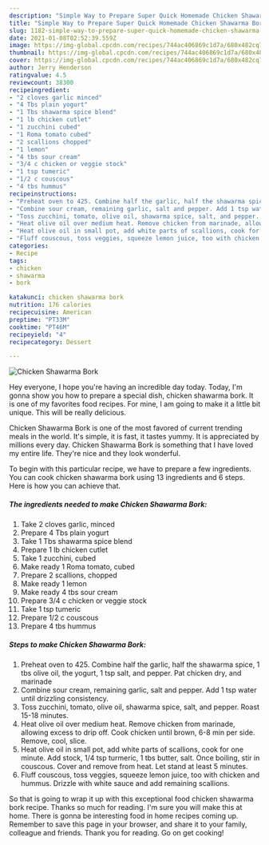 ```yaml
---
description: "Simple Way to Prepare Super Quick Homemade Chicken Shawarma Bork"
title: "Simple Way to Prepare Super Quick Homemade Chicken Shawarma Bork"
slug: 1182-simple-way-to-prepare-super-quick-homemade-chicken-shawarma-bork
date: 2021-01-08T02:52:39.559Z
image: https://img-global.cpcdn.com/recipes/744ac406869c1d7a/680x482cq70/chicken-shawarma-bork-recipe-main-photo.jpg
thumbnail: https://img-global.cpcdn.com/recipes/744ac406869c1d7a/680x482cq70/chicken-shawarma-bork-recipe-main-photo.jpg
cover: https://img-global.cpcdn.com/recipes/744ac406869c1d7a/680x482cq70/chicken-shawarma-bork-recipe-main-photo.jpg
author: Jerry Henderson
ratingvalue: 4.5
reviewcount: 38300
recipeingredient:
- "2 cloves garlic minced"
- "4 Tbs plain yogurt"
- "1 Tbs shawarma spice blend"
- "1 lb chicken cutlet"
- "1 zucchini cubed"
- "1 Roma tomato cubed"
- "2 scallions chopped"
- "1 lemon"
- "4 tbs sour cream"
- "3/4 c chicken or veggie stock"
- "1 tsp tumeric"
- "1/2 c couscous"
- "4 tbs hummus"
recipeinstructions:
- "Preheat oven to 425. Combine half the garlic, half the shawarma spice, 1 tbs olive oil, the yogurt, 1 tsp salt, and pepper. Pat chicken dry, and marinade"
- "Combine sour cream, remaining garlic, salt and pepper. Add 1 tsp water until drizzling consistency."
- "Toss zucchini, tomato, olive oil, shawarma spice, salt, and pepper. Roast 15-18 minutes."
- "Heat olive oil over medium heat. Remove chicken from marinade, allowing excess to drip off. Cook chicken until brown, 6-8 min per side. Remove, cool, slice."
- "Heat olive oil in small pot, add white parts of scallions, cook for one minute. Add stock, 1/4 tsp turmeric, 1 tbs butter, salt. Once boiling, stir in couscous. Cover and remove from heat. Let stand at least 5 minutes."
- "Fluff couscous, toss veggies, squeeze lemon juice, too with chicken and hummus. Drizzle with white sauce and add remaining scallions."
categories:
- Recipe
tags:
- chicken
- shawarma
- bork

katakunci: chicken shawarma bork 
nutrition: 176 calories
recipecuisine: American
preptime: "PT33M"
cooktime: "PT46M"
recipeyield: "4"
recipecategory: Dessert

---
```



![Chicken Shawarma Bork](https://img-global.cpcdn.com/recipes/744ac406869c1d7a/680x482cq70/chicken-shawarma-bork-recipe-main-photo.jpg)

Hey everyone, I hope you're having an incredible day today. Today, I'm gonna show you how to prepare a special dish, chicken shawarma bork. It is one of my favorites food recipes. For mine, I am going to make it a little bit unique. This will be really delicious.



Chicken Shawarma Bork is one of the most favored of current trending meals in the world. It's simple, it is fast, it tastes yummy. It is appreciated by millions every day. Chicken Shawarma Bork is something that I have loved my entire life. They're nice and they look wonderful.


To begin with this particular recipe, we have to prepare a few ingredients. You can cook chicken shawarma bork using 13 ingredients and 6 steps. Here is how you can achieve that.

<!--inarticleads1-->

##### The ingredients needed to make Chicken Shawarma Bork:

1. Take 2 cloves garlic, minced
1. Prepare 4 Tbs plain yogurt
1. Take 1 Tbs shawarma spice blend
1. Prepare 1 lb chicken cutlet
1. Take 1 zucchini, cubed
1. Make ready 1 Roma tomato, cubed
1. Prepare 2 scallions, chopped
1. Make ready 1 lemon
1. Make ready 4 tbs sour cream
1. Prepare 3/4 c chicken or veggie stock
1. Take 1 tsp tumeric
1. Prepare 1/2 c couscous
1. Prepare 4 tbs hummus




<!--inarticleads2-->

##### Steps to make Chicken Shawarma Bork:

1. Preheat oven to 425. Combine half the garlic, half the shawarma spice, 1 tbs olive oil, the yogurt, 1 tsp salt, and pepper. Pat chicken dry, and marinade
1. Combine sour cream, remaining garlic, salt and pepper. Add 1 tsp water until drizzling consistency.
1. Toss zucchini, tomato, olive oil, shawarma spice, salt, and pepper. Roast 15-18 minutes.
1. Heat olive oil over medium heat. Remove chicken from marinade, allowing excess to drip off. Cook chicken until brown, 6-8 min per side. Remove, cool, slice.
1. Heat olive oil in small pot, add white parts of scallions, cook for one minute. Add stock, 1/4 tsp turmeric, 1 tbs butter, salt. Once boiling, stir in couscous. Cover and remove from heat. Let stand at least 5 minutes.
1. Fluff couscous, toss veggies, squeeze lemon juice, too with chicken and hummus. Drizzle with white sauce and add remaining scallions.




So that is going to wrap it up with this exceptional food chicken shawarma bork recipe. Thanks so much for reading. I'm sure you will make this at home. There is gonna be interesting food in home recipes coming up. Remember to save this page in your browser, and share it to your family, colleague and friends. Thank you for reading. Go on get cooking!
